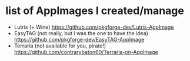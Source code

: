 # list of AppImages I created/manage
- Lutris (+ Wine) https://github.com/pkgforge-dev/Lutris-AppImage
- EasyTAG (not really, but I was the one to have the idea) https://github.com/pkgforge-dev/EasyTAG-AppImage
- Terraria (not available for you, pirate!) https://github.com/contrarybaton60/Terraria-on-AppImage
